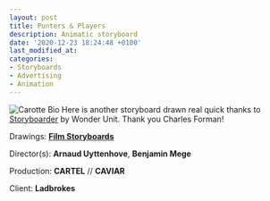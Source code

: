 ```yaml
---
layout: post
title: Punters & Players
description: Animatic storyboard
date: '2020-12-23 18:24:48 +0100'
last_modified_at:
categories:
- Storyboards
- Advertising
- Animation
---
```

![Carotte Bio](/images/Punters_n_Players_storyboard.gif)
Here is another storyboard drawn real quick thanks to [Storyboarder](https://wonderunit.com/storyboarder/) by Wonder Unit. Thank you Charles Forman!

Drawings: **[Film Storyboards](https://film-storyboards.com)**

Director(s): **Arnaud Uyttenhove**, **Benjamin Mege**

Production: **CARTEL** // **CAVIAR**

Client: **Ladbrokes**